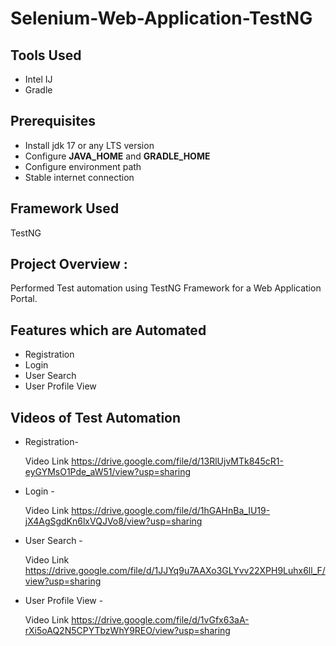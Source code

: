 # Selenium-Web-Application-TestNG

## Tools Used
* Intel IJ
* Gradle

## Prerequisites
* Install jdk 17 or any LTS version
* Configure **JAVA_HOME** and **GRADLE_HOME**
* Configure environment path
* Stable internet connection

## Framework Used 

   TestNG


## Project Overview :
Performed Test automation using TestNG Framework for a Web Application Portal.

## Features which are Automated 

* Registration 
* Login 
* User Search
* User Profile View

## Videos of Test Automation 

* Registration-
  
   Video Link  https://drive.google.com/file/d/13RlUjvMTk845cR1-eyGYMsO1Pde_aW51/view?usp=sharing

* Login -

   Video Link  https://drive.google.com/file/d/1hGAHnBa_IU19-jX4AgSgdKn6lxVQJVo8/view?usp=sharing

* User Search -

  Video Link  https://drive.google.com/file/d/1JJYq9u7AAXo3GLYvv22XPH9Luhx6ll_F/view?usp=sharing

* User Profile View - 

  Video Link  https://drive.google.com/file/d/1vGfx63aA-rXi5oAQ2N5CPYTbzWhY9REO/view?usp=sharing
